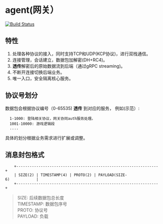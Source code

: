 # agent(网关）

[![Build Status](https://travis-ci.org/gonet2/agent.svg?branch=master)](https://travis-ci.org/gonet2/agent)

## 特性

1. 处理各种协议的接入，同时支持TCP和UDP(KCP协议)，进行双栈通信。
1. 连接管理，会话建立，数据包加解密(DH+RC4)。
1. **透传**解密后的原始数据流到后端（通过gRPC streaming)。
1. 不断开连接切换后端业务。
1. 唯一入口，安全隔离核心服务。

## 协议号划分

数据包会根据协议编号（0-65535) **透传** 到对应的服务， 例如(示范）:      

      1-1000: 登陆相关协议，网关协同auth服务处理。
      1001-10000: 游戏逻辑段
      ....
      
具体的划分根据业务需求进行扩展或调整。

## 消息封包格式
 
        +----------------------------------------------------------------+     
        | SIZE(2) | TIMESTAMP(4) | PROTO(2) | PAYLOAD(SIZE-6)            |     
        +----------------------------------------------------------------+     
        
> SIZE: 后续数据包总长度         
> TIMESTAMP: 数据包序号           
> PROTO: 协议号           
> PAYLOAD: 负载           
